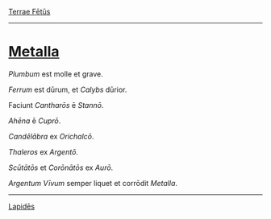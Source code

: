 [Terrae Fētūs](./010-terrae-fetus.md)

---

# [Metalla](https://www.archive.org/stream/cu31924032499455#page/n54/mode/1up)

*Plumbum* est molle et grave.

*Ferrum* est dūrum, et *Calybs* dūrior.

Faciunt *Cantharōs* ē *Stannō*.

*Ahēna* ē *Cuprō*.

*Candēlābra* ex *Orichalcō*.

*Thaleros* ex *Argentō*.

*Scūtātōs* et *Corōnātōs* ex *Aurō*.

*Argentum Vīvum* semper liquet et corrōdit *Metalla*.

---

[Lapidēs](./012-lapides.md)
